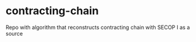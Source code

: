 # contracting-chain
Repo with algorithm that reconstructs contracting chain with SECOP I as a source
